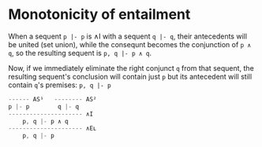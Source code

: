 # Monotonicity of entailment



When a sequent `p |- p` is ∧I with a sequent `q |- q`, their antecedents will be united (set union), while the consequnt becomes the conjunction of `p ∧ q`, so the resulting sequent is `p, q |- p ∧ q`.

Now, if we immediately eliminate the right conjunct `q` from that sequent, the resulting sequent's conclusion will contain just `p` but its antecedent will still contain `q`'s premises: `p, q |- p`

```js
------ AS¹   -------- AS²
p |- p        q |- q
--------------------- ∧I
    p, q |- p ∧ q
--------------------- ∧Eʟ
    p, q |- p
```
